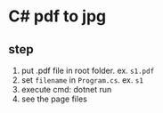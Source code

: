 # C# pdf to jpg

## step

1. put .pdf file in root folder. ex. `s1.pdf`
2. set `filename` in `Program.cs`. ex. `s1`
3. execute cmd: dotnet run
4. see the page files